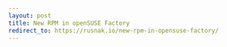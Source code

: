 ```yaml
---
layout: post
title: New RPM in openSUSE Factory
redirect_to: https://rusnak.io/new-rpm-in-opensuse-factory/
---
```

